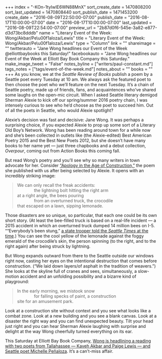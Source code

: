 +++
index = "-KOn-1tyIwIE6WN88MnX"
sort_create_date = 1470808200
sort_last_updated = 1470808440
sort_publish_date = 1471453200
create_date = "2016-08-09T22:50:00-07:00"
publish_date = "2016-08-17T10:00:00-07:00"
date = "2016-08-17T10:00:00-07:00"
last_updated = "2016-08-09T22:54:00-07:00"
preview_url = "2b87d0f6-545e-3a82-e877-d3d73bc8dddb"
name = "Literary Event of the Week: Wong/Akbar/Pe\u00f1aloza/Lewis"
title = "Literary Event of the Week: Wong/Akbar/Pe\u00f1aloza/Lewis"
type = "Column"
link = ""
shareimage = ""
twitterauto = "Jane Wong headlines our Event of the Week @elliottbaybooks this Saturday!"
facebookauto = "Jane Wong headlines our Event of the Week at Elliott Bay Book Company this Saturday."
make_image_tweet = "False"
notes_byline = ["writers/paul-constant.md"]
tags_notes = ["tags/event-of-the-week.md"]
notes_about = ""
books = ""
+++
As you know, we at the *Seattle Review of Books* publish a poem by a Seattle poet every Tuesday at 10 am. We always ask the featured poet to then choose the poet who we’ll feature on the next Tuesday. It’s a chain of Seattle poetry, made up of friends, fans, and acquaintences who’ve shared some laughs on the open-mic circuit. When I asked Seattle literary demigod Sherman Alexie to kick off our spring/summer 2016 poetry chain, I was intensely curious to see who he’d choose as the poet to succeed him. Out of all the poets in Seattle, who would Alexie spotlight?

Alexie’s decision was fast and decisive: Jane Wong. It was perhaps a surprising choice, if you expected Alexie to prop up some sort of a Literary Old Boy’s Network. Wong has been reading around town for a while now and she’s been collected in outlets like (the Alexie-edited) Best American Poetry 2015 and the Best New Poets 2012, but she doesn’t have many books to her name yet — just three chapbooks and a debut collection, *Overpour*, coming out from Action Books this coming fall. 

But  read Wong’s poetry and you’ll see why so many writers in town advocate for her. Consider [“Apology in the Age of Construction,”](http://www.seattlereviewofbooks.com/notes/2016/03/29/apology-in-the-age-of-construction/) the poem she published with us after being selected by Alexie. It opens with an incredibly striking image:

<blockquote>We can only recall the freak accidents:<br>
&nbsp;&nbsp;&nbsp;&nbsp;&nbsp;&nbsp;&nbsp;&nbsp;&nbsp;&nbsp;&nbsp;&nbsp;&nbsp;&nbsp;the lightning bolt hitting the right arm<br>
at a right angle, the bees pouring<br>
&nbsp;&nbsp;&nbsp;&nbsp;&nbsp;&nbsp;&nbsp;&nbsp;&nbsp;&nbsp;&nbsp;&nbsp;&nbsp;&nbsp;from an overturned truck, the crocodile<br>
that escaped on a lawn, sipping lemonade.<br></blockquote>

Those disasters are so unique, so particular, that each one could be its own short story. (At least the bee-filled truck is based on a real-life incident — a 2015 accident in which an overturned truck dumped 14 million bees on I-5. ““Everybody’s been stung,” [a state trooper told the *Seattle Times* at the time](http://www.seattletimes.com/seattle-news/transportation/rolled-semi-spills-load-of-bees-at-the-i-5-and-i-405-interchange/).) You can see the cool yellow of the lemonade against the foggy emerald of the crocodile’s skin, the person spinning (to the right, and to the right again) after being struck by lightning.

But Wong expands outward from there to the Seattle outside our windows right now, casting her eyes on the intentional destruction that comes before construction. (“We laid down layers/of asphalt in the tradition of weavers.”) She looks at the skyline full of cranes and sees, simultaneously, a slow-motion accident and an unfolding possibility and a bizarre kind of playground:

<blockquote>In the early morning, we mistook snow<br>
&nbsp;&nbsp;&nbsp;&nbsp;&nbsp;&nbsp;&nbsp;&nbsp;&nbsp;&nbsp;&nbsp;&nbsp;&nbsp;&nbsp;for falling specks of paint, a construction<br>
site for an amusement park.<br></blockquote>

Look at a construction site without context and you see what looks like a combat zone. Look at a new building and you see a blank canvas. Look at a disaster the right way and you can find unexpected beauty. Tilt your head just right and you can hear Sherman Alexie laughing with surprise and delight at the way Wong cheerfully turned everything on its ear.

This Saturday at Elliott Bay Book Company, [Wong is headlining a reading with two poets from Tallahassee — Kaveh Akbar and Paige Lewis — and Seattle poet Michelle Peñaloza](http://www.elliottbaybook.com/event/kaveh-akbar-michelle-pe%C3%B1aloza-jane-wong-paige-lewis). It’s a can’t-miss affair.
